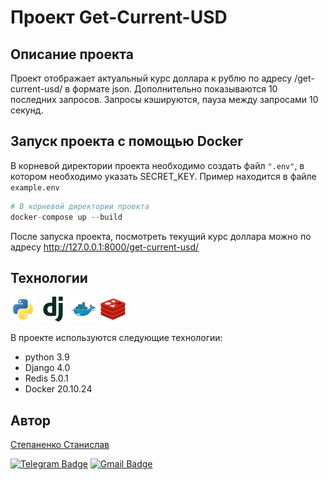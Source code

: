 
# Проект Get-Current-USD

## Описание проекта
Проект отображает актуальный курс доллара к рублю по адресу /get-current-usd/ в формате json.
Дополнительно показываются 10 последних запросов. Запросы кэшируются, пауза между запросами 10 секунд.

## Запуск проекта с помощью Docker
В корневой директории проекта необходимо создать файл `".env"`, в котором необходимо указать SECRET_KEY. Пример находится в файле `example.env`
```python
# В корневой директории проекта
docker-compose up --build
```

После запуска проекта, посмотреть текущий курс доллара можно по адресу http://127.0.0.1:8000/get-current-usd/

## Технологии

<div>
  <img src="https://github.com/devicons/devicon/blob/master/icons/python/python-original.svg" title="python" alt="python" width="40" height="40"/>&nbsp
  <img src="https://github.com/devicons/devicon/blob/master/icons/django/django-plain.svg" title="django" alt="django" width="40" height="40"/>&nbsp
  <img src="https://github.com/devicons/devicon/blob/master/icons/docker/docker-original.svg" title="docker" alt="docker" width="40" height="40"/>&nbsp
  <img src="https://github.com/devicons/devicon/blob/master/icons/redis/redis-original.svg" title="redis" alt="redis" width="40" height="40"/>&nbsp
</div>

В проекте используются следующие технологии:
- python 3.9
- Django 4.0
- Redis 5.0.1
- Docker 20.10.24


## Автор

[Степаненко Станислав](https://t.me/tme_zoom)

[![Telegram Badge](https://img.shields.io/badge/StepanenkoStanislav-blue?logo=telegram&logoColor=white)](https://t.me/tme_zoom) [![Gmail Badge](https://img.shields.io/badge/-Gmail-red?style=flat&logo=Gmail&logoColor=white)](mailto:stepanenko.s.a.dev@gmail.com)
